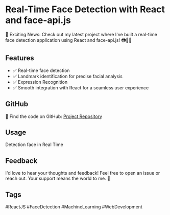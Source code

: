 # Real-Time Face Detection with React and face-api.js

🚀 Exciting News: Check out my latest project where I've built a real-time face detection application using React and face-api.js! 📷👨‍💻

## Features
- ✅ Real-time face detection
- ✅ Landmark identification for precise facial analysis
- ✅ Expression Recognition
- ✅ Smooth integration with React for a seamless user experience

## GitHub
🔗 Find the code on GitHub: [Project Repository](https://lnkd.in/gqMDzD9M)

## Usage
Detection face in Real Time

## Feedback
I'd love to hear your thoughts and feedback! Feel free to open an issue or reach out. Your support means the world to me. 🙏

## Tags
#ReactJS #FaceDetection #MachineLearning #WebDevelopment
